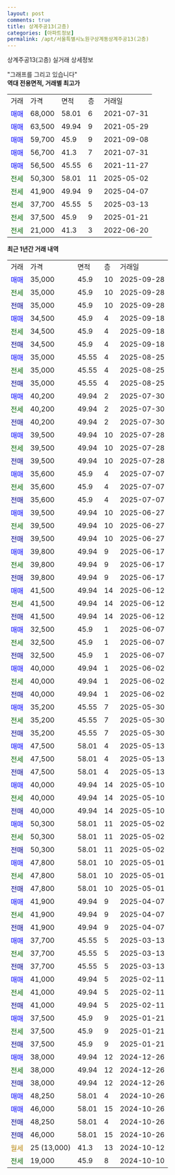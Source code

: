 ```yaml
---
layout: post
comments: true
title: 상계주공13(고층)
categories: [아파트정보]
permalink: /apt/서울특별시노원구상계동상계주공13(고층)
---
```


상계주공13(고층) 실거래 상세정보

<script type="text/javascript">
  google.charts.load('current', {'packages':['line', 'corechart']});
  google.charts.setOnLoadCallback(drawChart);

  function drawChart() {
    var data = new google.visualization.DataTable();
    data.addColumn('date', '거래일');
    data.addColumn('number', "매매");
    data.addColumn('number', "전세");
    data.addColumn('number', "전매");

    data.addRows([[new Date(Date.parse("2025-09-28")), 35000, null, null], [new Date(Date.parse("2025-09-28")), null, 35000, null], [new Date(Date.parse("2025-09-28")), null, null, 35000], [new Date(Date.parse("2025-09-18")), 34500, null, null], [new Date(Date.parse("2025-09-18")), null, 34500, null], [new Date(Date.parse("2025-09-18")), null, null, 34500], [new Date(Date.parse("2025-08-25")), 35000, null, null], [new Date(Date.parse("2025-08-25")), null, 35000, null], [new Date(Date.parse("2025-08-25")), null, null, 35000], [new Date(Date.parse("2025-07-30")), 40200, null, null], [new Date(Date.parse("2025-07-30")), null, 40200, null], [new Date(Date.parse("2025-07-30")), null, null, 40200], [new Date(Date.parse("2025-07-28")), 39500, null, null], [new Date(Date.parse("2025-07-28")), null, 39500, null], [new Date(Date.parse("2025-07-28")), null, null, 39500], [new Date(Date.parse("2025-07-07")), 35600, null, null], [new Date(Date.parse("2025-07-07")), null, 35600, null], [new Date(Date.parse("2025-07-07")), null, null, 35600], [new Date(Date.parse("2025-06-27")), 39500, null, null], [new Date(Date.parse("2025-06-27")), null, 39500, null], [new Date(Date.parse("2025-06-27")), null, null, 39500], [new Date(Date.parse("2025-06-17")), 39800, null, null], [new Date(Date.parse("2025-06-17")), null, 39800, null], [new Date(Date.parse("2025-06-17")), null, null, 39800], [new Date(Date.parse("2025-06-12")), 41500, null, null], [new Date(Date.parse("2025-06-12")), null, 41500, null], [new Date(Date.parse("2025-06-12")), null, null, 41500], [new Date(Date.parse("2025-06-07")), 32500, null, null], [new Date(Date.parse("2025-06-07")), null, 32500, null], [new Date(Date.parse("2025-06-07")), null, null, 32500], [new Date(Date.parse("2025-06-02")), 40000, null, null], [new Date(Date.parse("2025-06-02")), null, 40000, null], [new Date(Date.parse("2025-06-02")), null, null, 40000], [new Date(Date.parse("2025-05-30")), 35200, null, null], [new Date(Date.parse("2025-05-30")), null, 35200, null], [new Date(Date.parse("2025-05-30")), null, null, 35200], [new Date(Date.parse("2025-05-13")), 47500, null, null], [new Date(Date.parse("2025-05-13")), null, 47500, null], [new Date(Date.parse("2025-05-13")), null, null, 47500], [new Date(Date.parse("2025-05-10")), 40000, null, null], [new Date(Date.parse("2025-05-10")), null, 40000, null], [new Date(Date.parse("2025-05-10")), null, null, 40000], [new Date(Date.parse("2025-05-02")), 50300, null, null], [new Date(Date.parse("2025-05-02")), null, 50300, null], [new Date(Date.parse("2025-05-02")), null, null, 50300], [new Date(Date.parse("2025-05-01")), 47800, null, null], [new Date(Date.parse("2025-05-01")), null, 47800, null], [new Date(Date.parse("2025-05-01")), null, null, 47800], [new Date(Date.parse("2025-04-07")), 41900, null, null], [new Date(Date.parse("2025-04-07")), null, 41900, null], [new Date(Date.parse("2025-04-07")), null, null, 41900], [new Date(Date.parse("2025-03-13")), 37700, null, null], [new Date(Date.parse("2025-03-13")), null, 37700, null], [new Date(Date.parse("2025-03-13")), null, null, 37700], [new Date(Date.parse("2025-02-11")), 41000, null, null], [new Date(Date.parse("2025-02-11")), null, 41000, null], [new Date(Date.parse("2025-02-11")), null, null, 41000], [new Date(Date.parse("2025-01-21")), 37500, null, null], [new Date(Date.parse("2025-01-21")), null, 37500, null], [new Date(Date.parse("2025-01-21")), null, null, 37500], [new Date(Date.parse("2024-12-26")), 38000, null, null], [new Date(Date.parse("2024-12-26")), null, 38000, null], [new Date(Date.parse("2024-12-26")), null, null, 38000], [new Date(Date.parse("2024-10-26")), 48250, null, null], [new Date(Date.parse("2024-10-26")), 46000, null, null], [new Date(Date.parse("2024-10-26")), null, null, 48250], [new Date(Date.parse("2024-10-26")), null, null, 46000], [new Date(Date.parse("2024-10-12")), null, null, null], [new Date(Date.parse("2024-10-10")), null, 19000, null]]);

    var options = {
      hAxis: {
        format: 'yyyy/MM/dd'
      },    
      lineWidth: 0,
      pointsVisible: true,    
      title: '최근 1년간 유형별 실거래가 분포',
      legend: { position: 'bottom' }
    };

    var formatter = new google.visualization.NumberFormat({pattern:'###,###'} );
    formatter.format(data, 1);
    formatter.format(data, 2);
    
    setTimeout(function() {
        var chart = new google.visualization.LineChart(document.getElementById('columnchart_material'));
        chart.draw(data, (options));
        document.getElementById('loading').style.display = 'none';
    }, 200);
  }
</script>


<div id="loading" style="z-index:20; display: block; margin-left: 0px">"그래프를 그리고 있습니다"</div>
<div id="columnchart_material" style="width: 95%; margin-left: 0px; display: block"></div>
<!-- contents start -->
<b>역대 전용면적, 거래별 최고가</b>
<table class="sortable">
    <tr>
      <td>거래</td>
      <td>가격</td>
      <td>면적</td>
      <td>층</td>
      <td>거래일</td>
    </tr>
        <tr>
          <td><a style="color: blue">매매</a></td>
          <td>68,000</td>
          <td>58.01</td>
          <td>6</td>
          <td>2021-07-31</td>
        </tr>            <tr>
          <td><a style="color: blue">매매</a></td>
          <td>63,500</td>
          <td>49.94</td>
          <td>9</td>
          <td>2021-05-29</td>
        </tr>            <tr>
          <td><a style="color: blue">매매</a></td>
          <td>59,700</td>
          <td>45.9</td>
          <td>9</td>
          <td>2021-09-08</td>
        </tr>            <tr>
          <td><a style="color: blue">매매</a></td>
          <td>56,700</td>
          <td>41.3</td>
          <td>7</td>
          <td>2021-07-31</td>
        </tr>            <tr>
          <td><a style="color: blue">매매</a></td>
          <td>56,500</td>
          <td>45.55</td>
          <td>6</td>
          <td>2021-11-27</td>
        </tr>        
        <tr>
              <td><a style="color: darkgreen">전세</a></td>
              <td>50,300</td>
              <td>58.01</td>
              <td>11</td>
              <td>2025-05-02</td>
            </tr>            <tr>
              <td><a style="color: darkgreen">전세</a></td>
              <td>41,900</td>
              <td>49.94</td>
              <td>9</td>
              <td>2025-04-07</td>
            </tr>            <tr>
              <td><a style="color: darkgreen">전세</a></td>
              <td>37,700</td>
              <td>45.55</td>
              <td>5</td>
              <td>2025-03-13</td>
            </tr>            <tr>
              <td><a style="color: darkgreen">전세</a></td>
              <td>37,500</td>
              <td>45.9</td>
              <td>9</td>
              <td>2025-01-21</td>
            </tr>            <tr>
              <td><a style="color: darkgreen">전세</a></td>
              <td>21,000</td>
              <td>41.3</td>
              <td>3</td>
              <td>2022-06-20</td>
            </tr>        
    
</table>

<b>최근 1년간 거래 내역</b>

<table class="sortable">
    <tr>
      <td>거래</td>
      <td>가격</td>
      <td>면적</td>
      <td>층</td>
      <td>거래일</td>
    </tr>
    <tr>
      <td><a style="color: blue">매매</a></td>
      <td>35,000</td>
      <td>45.9</td>
      <td>10</td>
      <td>2025-09-28</td>
    </tr>          <tr>
      <td><a style="color: darkgreen">전세</a></td>
      <td>35,000</td>
      <td>45.9</td>
      <td>10</td>
      <td>2025-09-28</td>
    </tr>          <tr>
      <td><a style="color: darkblue">전매</a></td>
      <td>35,000</td>
      <td>45.9</td>
      <td>10</td>
      <td>2025-09-28</td>
    </tr>          <tr>
      <td><a style="color: blue">매매</a></td>
      <td>34,500</td>
      <td>45.9</td>
      <td>4</td>
      <td>2025-09-18</td>
    </tr>          <tr>
      <td><a style="color: darkgreen">전세</a></td>
      <td>34,500</td>
      <td>45.9</td>
      <td>4</td>
      <td>2025-09-18</td>
    </tr>          <tr>
      <td><a style="color: darkblue">전매</a></td>
      <td>34,500</td>
      <td>45.9</td>
      <td>4</td>
      <td>2025-09-18</td>
    </tr>          <tr>
      <td><a style="color: blue">매매</a></td>
      <td>35,000</td>
      <td>45.55</td>
      <td>4</td>
      <td>2025-08-25</td>
    </tr>          <tr>
      <td><a style="color: darkgreen">전세</a></td>
      <td>35,000</td>
      <td>45.55</td>
      <td>4</td>
      <td>2025-08-25</td>
    </tr>          <tr>
      <td><a style="color: darkblue">전매</a></td>
      <td>35,000</td>
      <td>45.55</td>
      <td>4</td>
      <td>2025-08-25</td>
    </tr>          <tr>
      <td><a style="color: blue">매매</a></td>
      <td>40,200</td>
      <td>49.94</td>
      <td>2</td>
      <td>2025-07-30</td>
    </tr>          <tr>
      <td><a style="color: darkgreen">전세</a></td>
      <td>40,200</td>
      <td>49.94</td>
      <td>2</td>
      <td>2025-07-30</td>
    </tr>          <tr>
      <td><a style="color: darkblue">전매</a></td>
      <td>40,200</td>
      <td>49.94</td>
      <td>2</td>
      <td>2025-07-30</td>
    </tr>          <tr>
      <td><a style="color: blue">매매</a></td>
      <td>39,500</td>
      <td>49.94</td>
      <td>10</td>
      <td>2025-07-28</td>
    </tr>          <tr>
      <td><a style="color: darkgreen">전세</a></td>
      <td>39,500</td>
      <td>49.94</td>
      <td>10</td>
      <td>2025-07-28</td>
    </tr>          <tr>
      <td><a style="color: darkblue">전매</a></td>
      <td>39,500</td>
      <td>49.94</td>
      <td>10</td>
      <td>2025-07-28</td>
    </tr>          <tr>
      <td><a style="color: blue">매매</a></td>
      <td>35,600</td>
      <td>45.9</td>
      <td>4</td>
      <td>2025-07-07</td>
    </tr>          <tr>
      <td><a style="color: darkgreen">전세</a></td>
      <td>35,600</td>
      <td>45.9</td>
      <td>4</td>
      <td>2025-07-07</td>
    </tr>          <tr>
      <td><a style="color: darkblue">전매</a></td>
      <td>35,600</td>
      <td>45.9</td>
      <td>4</td>
      <td>2025-07-07</td>
    </tr>          <tr>
      <td><a style="color: blue">매매</a></td>
      <td>39,500</td>
      <td>49.94</td>
      <td>10</td>
      <td>2025-06-27</td>
    </tr>          <tr>
      <td><a style="color: darkgreen">전세</a></td>
      <td>39,500</td>
      <td>49.94</td>
      <td>10</td>
      <td>2025-06-27</td>
    </tr>          <tr>
      <td><a style="color: darkblue">전매</a></td>
      <td>39,500</td>
      <td>49.94</td>
      <td>10</td>
      <td>2025-06-27</td>
    </tr>          <tr>
      <td><a style="color: blue">매매</a></td>
      <td>39,800</td>
      <td>49.94</td>
      <td>9</td>
      <td>2025-06-17</td>
    </tr>          <tr>
      <td><a style="color: darkgreen">전세</a></td>
      <td>39,800</td>
      <td>49.94</td>
      <td>9</td>
      <td>2025-06-17</td>
    </tr>          <tr>
      <td><a style="color: darkblue">전매</a></td>
      <td>39,800</td>
      <td>49.94</td>
      <td>9</td>
      <td>2025-06-17</td>
    </tr>          <tr>
      <td><a style="color: blue">매매</a></td>
      <td>41,500</td>
      <td>49.94</td>
      <td>14</td>
      <td>2025-06-12</td>
    </tr>          <tr>
      <td><a style="color: darkgreen">전세</a></td>
      <td>41,500</td>
      <td>49.94</td>
      <td>14</td>
      <td>2025-06-12</td>
    </tr>          <tr>
      <td><a style="color: darkblue">전매</a></td>
      <td>41,500</td>
      <td>49.94</td>
      <td>14</td>
      <td>2025-06-12</td>
    </tr>          <tr>
      <td><a style="color: blue">매매</a></td>
      <td>32,500</td>
      <td>45.9</td>
      <td>1</td>
      <td>2025-06-07</td>
    </tr>          <tr>
      <td><a style="color: darkgreen">전세</a></td>
      <td>32,500</td>
      <td>45.9</td>
      <td>1</td>
      <td>2025-06-07</td>
    </tr>          <tr>
      <td><a style="color: darkblue">전매</a></td>
      <td>32,500</td>
      <td>45.9</td>
      <td>1</td>
      <td>2025-06-07</td>
    </tr>          <tr>
      <td><a style="color: blue">매매</a></td>
      <td>40,000</td>
      <td>49.94</td>
      <td>1</td>
      <td>2025-06-02</td>
    </tr>          <tr>
      <td><a style="color: darkgreen">전세</a></td>
      <td>40,000</td>
      <td>49.94</td>
      <td>1</td>
      <td>2025-06-02</td>
    </tr>          <tr>
      <td><a style="color: darkblue">전매</a></td>
      <td>40,000</td>
      <td>49.94</td>
      <td>1</td>
      <td>2025-06-02</td>
    </tr>          <tr>
      <td><a style="color: blue">매매</a></td>
      <td>35,200</td>
      <td>45.55</td>
      <td>7</td>
      <td>2025-05-30</td>
    </tr>          <tr>
      <td><a style="color: darkgreen">전세</a></td>
      <td>35,200</td>
      <td>45.55</td>
      <td>7</td>
      <td>2025-05-30</td>
    </tr>          <tr>
      <td><a style="color: darkblue">전매</a></td>
      <td>35,200</td>
      <td>45.55</td>
      <td>7</td>
      <td>2025-05-30</td>
    </tr>          <tr>
      <td><a style="color: blue">매매</a></td>
      <td>47,500</td>
      <td>58.01</td>
      <td>4</td>
      <td>2025-05-13</td>
    </tr>          <tr>
      <td><a style="color: darkgreen">전세</a></td>
      <td>47,500</td>
      <td>58.01</td>
      <td>4</td>
      <td>2025-05-13</td>
    </tr>          <tr>
      <td><a style="color: darkblue">전매</a></td>
      <td>47,500</td>
      <td>58.01</td>
      <td>4</td>
      <td>2025-05-13</td>
    </tr>          <tr>
      <td><a style="color: blue">매매</a></td>
      <td>40,000</td>
      <td>49.94</td>
      <td>14</td>
      <td>2025-05-10</td>
    </tr>          <tr>
      <td><a style="color: darkgreen">전세</a></td>
      <td>40,000</td>
      <td>49.94</td>
      <td>14</td>
      <td>2025-05-10</td>
    </tr>          <tr>
      <td><a style="color: darkblue">전매</a></td>
      <td>40,000</td>
      <td>49.94</td>
      <td>14</td>
      <td>2025-05-10</td>
    </tr>          <tr>
      <td><a style="color: blue">매매</a></td>
      <td>50,300</td>
      <td>58.01</td>
      <td>11</td>
      <td>2025-05-02</td>
    </tr>          <tr>
      <td><a style="color: darkgreen">전세</a></td>
      <td>50,300</td>
      <td>58.01</td>
      <td>11</td>
      <td>2025-05-02</td>
    </tr>          <tr>
      <td><a style="color: darkblue">전매</a></td>
      <td>50,300</td>
      <td>58.01</td>
      <td>11</td>
      <td>2025-05-02</td>
    </tr>          <tr>
      <td><a style="color: blue">매매</a></td>
      <td>47,800</td>
      <td>58.01</td>
      <td>10</td>
      <td>2025-05-01</td>
    </tr>          <tr>
      <td><a style="color: darkgreen">전세</a></td>
      <td>47,800</td>
      <td>58.01</td>
      <td>10</td>
      <td>2025-05-01</td>
    </tr>          <tr>
      <td><a style="color: darkblue">전매</a></td>
      <td>47,800</td>
      <td>58.01</td>
      <td>10</td>
      <td>2025-05-01</td>
    </tr>          <tr>
      <td><a style="color: blue">매매</a></td>
      <td>41,900</td>
      <td>49.94</td>
      <td>9</td>
      <td>2025-04-07</td>
    </tr>          <tr>
      <td><a style="color: darkgreen">전세</a></td>
      <td>41,900</td>
      <td>49.94</td>
      <td>9</td>
      <td>2025-04-07</td>
    </tr>          <tr>
      <td><a style="color: darkblue">전매</a></td>
      <td>41,900</td>
      <td>49.94</td>
      <td>9</td>
      <td>2025-04-07</td>
    </tr>          <tr>
      <td><a style="color: blue">매매</a></td>
      <td>37,700</td>
      <td>45.55</td>
      <td>5</td>
      <td>2025-03-13</td>
    </tr>          <tr>
      <td><a style="color: darkgreen">전세</a></td>
      <td>37,700</td>
      <td>45.55</td>
      <td>5</td>
      <td>2025-03-13</td>
    </tr>          <tr>
      <td><a style="color: darkblue">전매</a></td>
      <td>37,700</td>
      <td>45.55</td>
      <td>5</td>
      <td>2025-03-13</td>
    </tr>          <tr>
      <td><a style="color: blue">매매</a></td>
      <td>41,000</td>
      <td>49.94</td>
      <td>5</td>
      <td>2025-02-11</td>
    </tr>          <tr>
      <td><a style="color: darkgreen">전세</a></td>
      <td>41,000</td>
      <td>49.94</td>
      <td>5</td>
      <td>2025-02-11</td>
    </tr>          <tr>
      <td><a style="color: darkblue">전매</a></td>
      <td>41,000</td>
      <td>49.94</td>
      <td>5</td>
      <td>2025-02-11</td>
    </tr>          <tr>
      <td><a style="color: blue">매매</a></td>
      <td>37,500</td>
      <td>45.9</td>
      <td>9</td>
      <td>2025-01-21</td>
    </tr>          <tr>
      <td><a style="color: darkgreen">전세</a></td>
      <td>37,500</td>
      <td>45.9</td>
      <td>9</td>
      <td>2025-01-21</td>
    </tr>          <tr>
      <td><a style="color: darkblue">전매</a></td>
      <td>37,500</td>
      <td>45.9</td>
      <td>9</td>
      <td>2025-01-21</td>
    </tr>          <tr>
      <td><a style="color: blue">매매</a></td>
      <td>38,000</td>
      <td>49.94</td>
      <td>12</td>
      <td>2024-12-26</td>
    </tr>          <tr>
      <td><a style="color: darkgreen">전세</a></td>
      <td>38,000</td>
      <td>49.94</td>
      <td>12</td>
      <td>2024-12-26</td>
    </tr>          <tr>
      <td><a style="color: darkblue">전매</a></td>
      <td>38,000</td>
      <td>49.94</td>
      <td>12</td>
      <td>2024-12-26</td>
    </tr>          <tr>
      <td><a style="color: blue">매매</a></td>
      <td>48,250</td>
      <td>58.01</td>
      <td>4</td>
      <td>2024-10-26</td>
    </tr>          <tr>
      <td><a style="color: blue">매매</a></td>
      <td>46,000</td>
      <td>58.01</td>
      <td>15</td>
      <td>2024-10-26</td>
    </tr>          <tr>
      <td><a style="color: darkblue">전매</a></td>
      <td>48,250</td>
      <td>58.01</td>
      <td>4</td>
      <td>2024-10-26</td>
    </tr>          <tr>
      <td><a style="color: darkblue">전매</a></td>
      <td>46,000</td>
      <td>58.01</td>
      <td>15</td>
      <td>2024-10-26</td>
    </tr>          <tr>
      <td><a style="color: darkgoldenrod">월세</a></td>
      <td>25 (13,000)</td>
      <td>41.3</td>
      <td>13</td>
      <td>2024-10-12</td>
    </tr>          <tr>
      <td><a style="color: darkgreen">전세</a></td>
      <td>19,000</td>
      <td>45.9</td>
      <td>8</td>
      <td>2024-10-10</td>
    </tr>      </table>
<!-- contents end -->    

